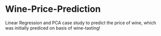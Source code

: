 # Wine-Price-Prediction
Linear Regression and PCA case study to predict the price of wine, which was initially prediced on basis of wine-tasting!
